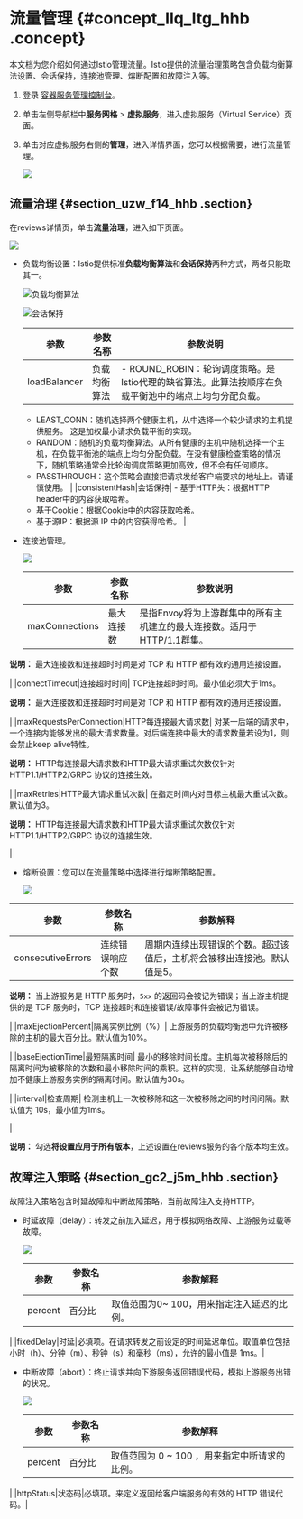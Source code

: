 # 流量管理 {#concept_llq_ltg_hhb .concept}

本文档为您介绍如何通过Istio管理流量。Istio提供的流量治理策略包含负载均衡算法设置、会话保持，连接池管理、熔断配置和故障注入等。

1.  登录 [容器服务管理控制台](https://cs.console.aliyun.com/)。
2.  单击左侧导航栏中**服务网格** \> **虚拟服务**，进入虚拟服务（Virtual Service）页面。
3.  单击对应虚拟服务右侧的**管理**，进入详情界面，您可以根据需要，进行流量管理。

    ![](http://static-aliyun-doc.oss-cn-hangzhou.aliyuncs.com/assets/img/151931/155840521943335_zh-CN.jpg)


## 流量治理 {#section_uzw_f14_hhb .section}

在reviews详情页，单击**流量治理**，进入如下页面。

![](http://static-aliyun-doc.oss-cn-hangzhou.aliyuncs.com/assets/img/151931/155840521943336_zh-CN.jpg)

-   负载均衡设置：Istio提供标准**负载均衡算法**和**会话保持**两种方式，两者只能取其一。

    ![](images/43337_zh-CN.jpg "负载均衡算法")

    ![](images/43338_zh-CN.jpg "会话保持")

    |参数|参数名称|参数说明|
    |--|----|----|
    |loadBalancer|负载均衡算法|     -   ROUND\_ROBIN：轮询调度策略。是Istio代理的缺省算法。此算法按顺序在负载平衡池中的端点上均匀分配负载。
    -   LEAST\_CONN：随机选择两个健康主机，从中选择一个较少请求的主机提供服务。 这是加权最小请求负载平衡的实现。
    -   RANDOM：随机的负载均衡算法。从所有健康的主机中随机选择一个主机，在负载平衡池的端点上均匀分配负载。在没有健康检查策略的情况下，随机策略通常会比轮询调度策略更加高效，但不会有任何顺序。
    -   PASSTHROUGH：这个策略会直接把请求发给客户端要求的地址上。请谨慎使用。
 |
    |consistentHash|会话保持|     -   基于HTTP头：根据HTTP header中的内容获取哈希。
    -   基于Cookie：根据Cookie中的内容获取哈希。
    -   基于源IP：根据源 IP 中的内容获得哈希。
 |

-   连接池管理。

    ![](http://static-aliyun-doc.oss-cn-hangzhou.aliyuncs.com/assets/img/151931/155840521943339_zh-CN.jpg)

    |参数|参数名称|参数说明|
    |--|----|----|
    |maxConnections|最大连接数| 是指Envoy将为上游群集中的所有主机建立的最大连接数。适用于HTTP/1.1群集。

 **说明：** 最大连接数和连接超时时间是对 TCP 和 HTTP 都有效的通用连接设置。

 |
    |connectTimeout|连接超时时间| TCP连接超时时间。最小值必须大于1ms。

 **说明：** 最大连接数和连接超时时间是对 TCP 和 HTTP 都有效的通用连接设置。

 |
    |maxRequestsPerConnection|HTTP每连接最大请求数| 对某一后端的请求中，一个连接内能够发出的最大请求数量。对后端连接中最大的请求数量若设为1，则会禁止keep alive特性。 

 **说明：** HTTP每连接最大请求数和HTTP最大请求重试次数仅针对 HTTP1.1/HTTP2/GRPC 协议的连接生效。

 |
    |maxRetries|HTTP最大请求重试次数| 在指定时间内对目标主机最大重试次数。默认值为3。

 **说明：** HTTP每连接最大请求数和HTTP最大请求重试次数仅针对 HTTP1.1/HTTP2/GRPC 协议的连接生效。

 |

-   熔断设置：您可以在流量策略中选择进行熔断策略配置。

    ![](http://static-aliyun-doc.oss-cn-hangzhou.aliyuncs.com/assets/img/151931/155840521943340_zh-CN.jpg)


|参数|参数名称|参数解释|
|--|----|----|
|consecutiveErrors|连续错误响应个数| 周期内连续出现错误的个数。超过该值后，主机将会被移出连接池。默认值是5。

 **说明：** 当上游服务是 HTTP 服务时，`5xx` 的返回码会被记为错误；当上游主机提供的是 TCP 服务时，TCP 连接超时和连接错误/故障事件会被记为错误。

 |
|maxEjectionPercent|隔离实例比例（%）| 上游服务的负载均衡池中允许被移除的主机的最大百分比。默认值为10%。

 |
|baseEjectionTime|最短隔离时间| 最小的移除时间长度。主机每次被移除后的隔离时间为被移除的次数和最小移除时间的乘积。这样的实现，让系统能够自动增加不健康上游服务实例的隔离时间。默认值为30s。

 |
|interval|检查周期| 检测主机上一次被移除和这一次被移除之间的时间间隔。默认值为 10s，最小值为1ms。

 |

**说明：** 勾选**将设置应用于所有版本**，上述设置在reviews服务的各个版本均生效。

## 故障注入策略 {#section_gc2_j5m_hhb .section}

故障注入策略包含时延故障和中断故障策略，当前故障注入支持HTTP。

-   时延故障（delay）：转发之前加入延迟，用于模拟网络故障、上游服务过载等故障。

    ![](http://static-aliyun-doc.oss-cn-hangzhou.aliyuncs.com/assets/img/151931/155840522043341_zh-CN.jpg)

    |参数|参数名称|参数解释|
    |--|----|----|
    |percent|百分比| 取值范围为0~ 100，用来指定注入延迟的比例。

 |
    |fixedDelay|时延|必填项。在请求转发之前设定的时间延迟单位。取值单位包括小时（h）、分钟（m）、秒钟（s）和毫秒（ms），允许的最小值是 1ms。|

-   中断故障（abort）：终止请求并向下游服务返回错误代码，模拟上游服务出错的状况。

    ![](http://static-aliyun-doc.oss-cn-hangzhou.aliyuncs.com/assets/img/151931/155840522043342_zh-CN.jpg)

    |参数|参数名称|参数解释|
    |--|----|----|
    |percent|百分比| 取值范围为 0 ~ 100 ，用来指定中断请求的比例。

 |
    |httpStatus|状态码|必填项。来定义返回给客户端服务的有效的 HTTP 错误代码。|


